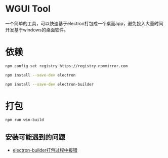# WGUI Tool

一个简单的工具，可以快速基于electron打包成一个桌面app，避免投入大量时间开发基于windows的桌面软件。

# 依赖
```bash
npm config set registry https://registry.npmmirror.com

npm install --save-dev electron

npm install --save-dev electron-builder

```

# 打包
```bash
npm run win-build
```


## 安装可能遇到的问题
- [electron-builder打包过程中报错](https://blog.csdn.net/qq_32682301/article/details/105234408)
